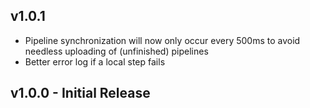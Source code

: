 ## v1.0.1
* Pipeline synchronization will now only occur every 500ms to avoid needless uploading of (unfinished) pipelines
* Better error log if a local step fails

## v1.0.0 - Initial Release
